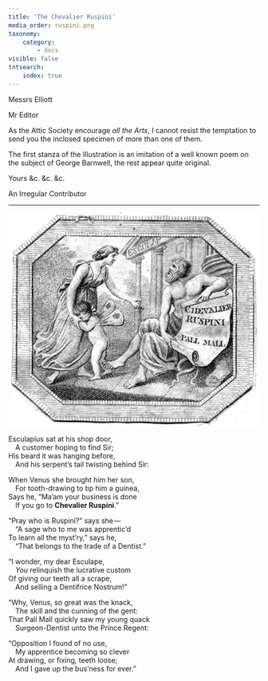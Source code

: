 ```yaml
---
title: 'The Chevalier Ruspini'
media_order: ruspini.png
taxonomy:
    category:
        - docs
visible: false
tntsearch:
    index: true
---
```


<div class="author">Messrs Elliott</div>

Mr Editor

As the Attic Society encourage *all the Arts*, I cannot resist the temptation to send you the inclosed specimen of more than one of them.

The first stanza of the Illustration is an imitation of a well known poem on the subject of George Barnwell, the rest appear quite original.  

Yours &c. &c. &c.

An Irregular Contributor

---

![Ruspini](ruspini.png?resize=400)

Esculapius sat at his shop door,  
&emsp;A customer hoping to find Sir;  
His beard it was hanging before,  
&emsp;And his serpent’s tail twisting behind Sir:  

When Venus she brought him her son,  
&emsp;For tooth-drawing to tip him a guinea,  
Says he, “Ma’am your business is done  
&emsp;If you go to **Chevalier Ruspini**.”

“Pray who is Ruspini?” says she —   
&emsp;“A sage who to me was apprentic’d  
To learn all the myst’ry,” says he,  
&emsp;“That belongs to the trade of a Dentist.”

“I wonder, my dear Esculape,  
&emsp;*You* relinquish the lucrative custom  
Of giving our teeth all a scrape,  
&emsp;And selling a Dentifrice Nostrum!”

“Why, Venus, so great was the knack,  
&emsp;The skill and the cunning of the gent:  
That Pall Mall quickly saw my young quack  
&emsp;Surgeon-Dentist unto the Prince Regent:

“Opposition I found of no use,  
&emsp;My apprentice becoming so clever  
At drawing, or fixing, teeth loose;  
&emsp;And I gave up the bus’ness for ever.”